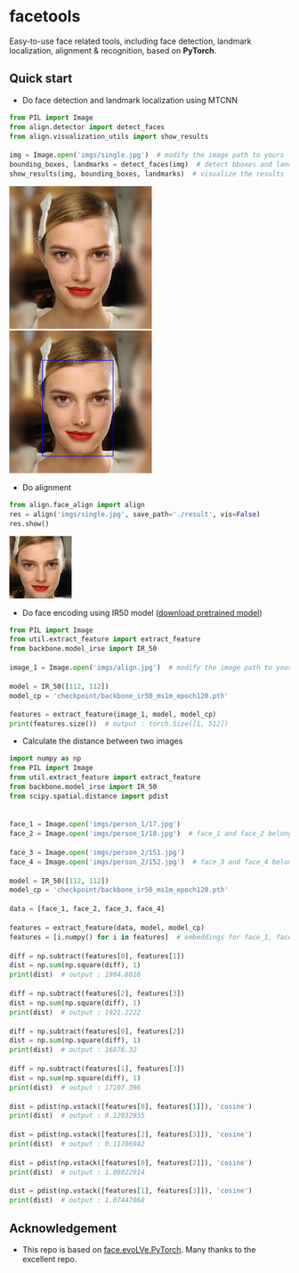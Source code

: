 # facetools
Easy-to-use face related tools, including face detection, landmark localization, alignment &amp; recognition, based on **PyTorch**.

## Quick start
* Do face detection and landmark localization  using MTCNN
```python
from PIL import Image
from align.detector import detect_faces
from align.visualization_utils import show_results

img = Image.open('imgs/single.jpg')  # modify the image path to yours
bounding_boxes, landmarks = detect_faces(img)  # detect bboxes and landmarks for all faces in the image
show_results(img, bounding_boxes, landmarks)  # visualize the results
```
![](imgs/single.jpg)   ![](imgs/detect_landmark.png)

* Do alignment
```python
from align.face_align import align
res = align('imgs/single.jpg', save_path='./result', vis=False)
res.show()
```
![](imgs/align.jpg)

* Do face encoding using IR50 model ([download pretrained model](https://pan.baidu.com/s/1L8yOF1oZf6JHfeY9iN59Mg#list/path=%2F))
```python
from PIL import Image
from util.extract_feature import extract_feature
from backbone.model_irse import IR_50

image_1 = Image.open('imgs/align.jpg')  # modify the image path to yours

model = IR_50([112, 112])
model_cp = 'checkpoint/backbone_ir50_ms1m_epoch120.pth'

features = extract_feature(image_1, model, model_cp)
print(features.size())  # output : torch.Size([1, 512])

```

* Calculate the distance between two images
```python
import numpy as np
from PIL import Image
from util.extract_feature import extract_feature
from backbone.model_irse import IR_50
from scipy.spatial.distance import pdist


face_1 = Image.open('imgs/person_1/17.jpg')
face_2 = Image.open('imgs/person_1/18.jpg')  # face_1 and face_2 belong to the same one

face_3 = Image.open('imgs/person_2/151.jpg')
face_4 = Image.open('imgs/person_2/152.jpg')  # face_3 and face_4 belong to the same one

model = IR_50([112, 112])
model_cp = 'checkpoint/backbone_ir50_ms1m_epoch120.pth'

data = [face_1, face_2, face_3, face_4]

features = extract_feature(data, model, model_cp)
features = [i.numpy() for i in features]  # embeddings for face_1, face_2, face_3 and face_4

diff = np.subtract(features[0], features[1])
dist = np.sum(np.square(diff), 1)
print(dist)  # output : 1984.6016

diff = np.subtract(features[2], features[3])
dist = np.sum(np.square(diff), 1)
print(dist)  # output : 1921.2222

diff = np.subtract(features[0], features[2])
dist = np.sum(np.square(diff), 1)
print(dist)  # output : 16876.32

diff = np.subtract(features[1], features[3])
dist = np.sum(np.square(diff), 1)
print(dist)  # output : 17107.396

dist = pdist(np.vstack([features[0], features[1]]), 'cosine')
print(dist)  # output : 0.12932935

dist = pdist(np.vstack([features[2], features[3]]), 'cosine')
print(dist)  # output : 0.11706942

dist = pdist(np.vstack([features[0], features[2]]), 'cosine')
print(dist)  # output : 1.09022914

dist = pdist(np.vstack([features[1], features[3]]), 'cosine')
print(dist)  # output : 1.07447068
```
## Acknowledgement
- This repo is based on [face.evoLVe.PyTorch](https://github.com/ZhaoJ9014/face.evoLVe.PyTorch). Many thanks to the excellent repo.










